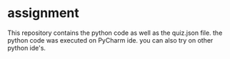 # assignment
This repository contains the python code as well as the quiz.json file. 
the python code was executed on PyCharm ide.
you can also try on other python ide's.

